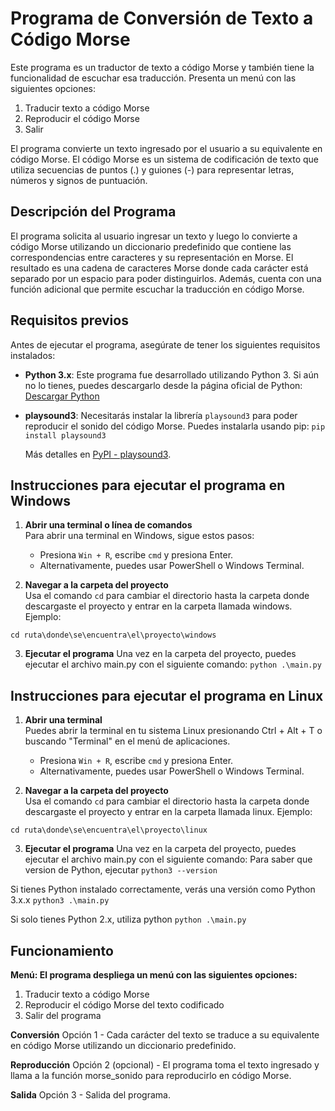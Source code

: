 # Programa de Conversión de Texto a Código Morse

Este programa es un traductor de texto a código Morse y también tiene la funcionalidad de escuchar esa traducción. Presenta un menú con las siguientes opciones:
1. Traducir texto a código Morse
2. Reproducir el código Morse
3. Salir

El programa convierte un texto ingresado por el usuario a su equivalente en código Morse. El código Morse es un sistema de codificación de texto que utiliza secuencias de puntos (.) y guiones (-) para representar letras, números y signos de puntuación.

## Descripción del Programa

El programa solicita al usuario ingresar un texto y luego lo convierte a código Morse utilizando un diccionario predefinido que contiene las correspondencias entre caracteres y su representación en Morse. El resultado es una cadena de caracteres Morse donde cada carácter está separado por un espacio para poder distinguirlos. Además, cuenta con una función adicional que permite escuchar la traducción en código Morse.

## Requisitos previos

Antes de ejecutar el programa, asegúrate de tener los siguientes requisitos instalados:

- **Python 3.x**: Este programa fue desarrollado utilizando Python 3. Si aún no lo tienes, puedes descargarlo desde la página oficial de Python:  
    [Descargar Python](https://www.python.org/downloads/)

- **playsound3**: Necesitarás instalar la librería `playsound3` para poder reproducir el sonido del código Morse. Puedes instalarla usando pip:
  ```pip install playsound3```
    
    Más detalles en [PyPI - playsound3](https://pypi.org/project/playsound3/).

## Instrucciones para ejecutar el programa en Windows

1. **Abrir una terminal o línea de comandos**  
   Para abrir una terminal en Windows, sigue estos pasos:

   - Presiona `Win + R`, escribe `cmd` y presiona Enter.
   - Alternativamente, puedes usar PowerShell o Windows Terminal.

2. **Navegar a la carpeta del proyecto**  
   Usa el comando `cd` para cambiar el directorio hasta la carpeta donde descargaste el proyecto y entrar en la carpeta llamada windows. Ejemplo:

  ```cd ruta\donde\se\encuentra\el\proyecto\windows```

3. **Ejecutar el programa**
  Una vez en la carpeta del proyecto, puedes ejecutar el archivo main.py con el siguiente comando:
   ```python .\main.py```

## Instrucciones para ejecutar el programa en Linux

1. **Abrir una terminal**  
   Puedes abrir la terminal en tu sistema Linux presionando Ctrl + Alt + T o buscando "Terminal" en el menú de aplicaciones.

   - Presiona `Win + R`, escribe `cmd` y presiona Enter.
   - Alternativamente, puedes usar PowerShell o Windows Terminal.

2. **Navegar a la carpeta del proyecto**  
   Usa el comando `cd` para cambiar el directorio hasta la carpeta donde descargaste el proyecto y entrar en la carpeta llamada linux. Ejemplo:

  ```cd ruta\donde\se\encuentra\el\proyecto\linux```

3. **Ejecutar el programa**
  Una vez en la carpeta del proyecto, puedes ejecutar el archivo main.py con el siguiente comando:
  Para saber que version de Python, ejecutar
  ```python3 --version```
  
  Si tienes Python instalado correctamente, verás una versión como Python 3.x.x
  ```python3 .\main.py```

  Si solo tienes Python 2.x, utiliza python
  ```python .\main.py```

## Funcionamiento
  **Menú: El programa despliega un menú con las siguientes opciones:**

  1. Traducir texto a código Morse
  2. Reproducir el código Morse del texto codificado
  3. Salir del programa

  **Conversión**
  Opción 1 - Cada carácter del texto se traduce a su equivalente en código Morse utilizando un diccionario predefinido.

  **Reproducción**
  Opción 2 (opcional) - El programa toma el texto ingresado y llama a la función morse_sonido para reproducirlo en código Morse.

  **Salida**
  Opción 3 - Salida del programa.
